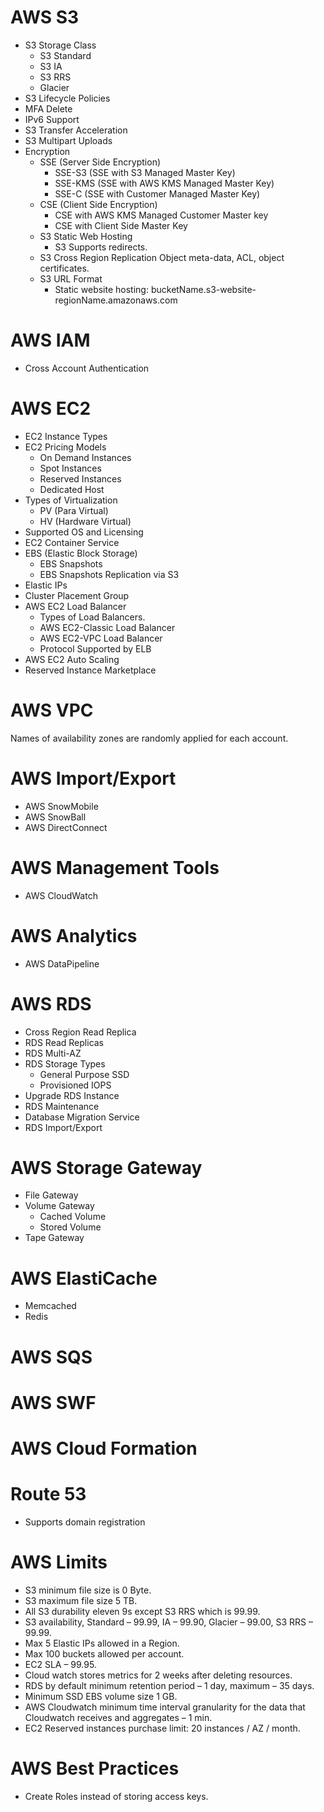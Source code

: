 # AWS S3
* S3 Storage Class
  * S3 Standard
  * S3 IA 
  * S3 RRS
  * Glacier
* S3 Lifecycle Policies
* MFA Delete
* IPv6 Support
* S3 Transfer Acceleration
* S3 Multipart Uploads
* Encryption
  * SSE (Server Side Encryption)
    * SSE-S3 (SSE with S3 Managed Master Key)
    * SSE-KMS (SSE with AWS KMS Managed Master Key)
    * SSE-C (SSE with Customer Managed Master Key)
  * CSE (Client Side Encryption)
    * CSE with AWS KMS Managed Customer Master key
    * CSE with Client Side Master Key
  * S3 Static Web Hosting
    * S3 Supports redirects.
  * S3 Cross Region Replication
Object meta-data, ACL, object certificates.
  * S3 URL Format
    * Static website hosting: bucketName.s3-website-regionName.amazonaws.com
# AWS IAM
* Cross Account Authentication
# AWS EC2
* EC2 Instance Types
* EC2 Pricing Models
  * On Demand Instances
  * Spot Instances
  * Reserved Instances
  * Dedicated Host
* Types of Virtualization
  * PV (Para Virtual)
  * HV (Hardware Virtual)
* Supported OS and Licensing
* EC2 Container Service
* EBS (Elastic Block Storage)
  * EBS Snapshots
  * EBS Snapshots Replication via S3
* Elastic IPs
* Cluster Placement Group
* AWS EC2 Load Balancer
  * Types of Load Balancers.
  * AWS EC2-Classic Load Balancer
  * AWS EC2-VPC Load Balancer
  * Protocol Supported by ELB
* AWS EC2 Auto Scaling
* Reserved Instance Marketplace
# AWS VPC
Names of availability zones are randomly applied for each account.
# AWS Import/Export
* AWS SnowMobile
* AWS SnowBall
* AWS DirectConnect
# AWS Management Tools
* AWS CloudWatch
# AWS Analytics
* AWS DataPipeline
# AWS RDS
* Cross Region Read Replica
* RDS Read Replicas
* RDS Multi-AZ
* RDS Storage Types 
  * General Purpose SSD
  * Provisioned IOPS
* Upgrade RDS Instance
* RDS Maintenance
* Database Migration Service
* RDS Import/Export
# AWS Storage Gateway
* File Gateway
* Volume Gateway
  * Cached Volume
  * Stored Volume
* Tape Gateway
# AWS ElastiCache
* Memcached
* Redis
# AWS SQS
# AWS SWF
# AWS Cloud Formation
# Route 53
* Supports domain registration
# AWS Limits
* S3 minimum file size is 0 Byte.
* S3 maximum file size 5 TB.
* All S3 durability eleven 9s except S3 RRS which is 99.99.
* S3 availability, Standard – 99.99, IA – 99.90, Glacier – 99.00, S3 RRS – 99.99.
* Max 5 Elastic IPs allowed in a Region.
* Max 100 buckets allowed per account.
* EC2 SLA – 99.95.
* Cloud watch stores metrics for 2 weeks after deleting resources.
* RDS by default minimum retention period – 1 day, maximum – 35 days.
* Minimum SSD EBS volume size 1 GB.
* AWS Cloudwatch minimum time interval granularity for the data that Cloudwatch receives and aggregates – 1 min.
* EC2 Reserved instances purchase limit: 20 instances / AZ / month.
# AWS Best Practices
* Create Roles instead of storing access keys.
